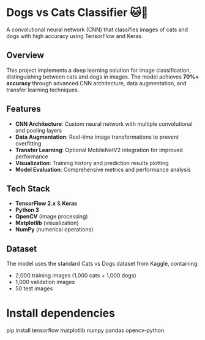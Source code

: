 
# Dogs vs Cats Classifier 🐱🐶

A convolutional neural network (CNN) that classifies images of cats and dogs with high accuracy using TensorFlow and Keras.

## Overview

This project implements a deep learning solution for image classification, distinguishing between cats and dogs in images. The model achieves **70%+ accuracy** through advanced CNN architecture, data augmentation, and transfer learning techniques.

## Features

- **CNN Architecture**: Custom neural network with multiple convolutional and pooling layers
- **Data Augmentation**: Real-time image transformations to prevent overfitting
- **Transfer Learning**: Optional MobileNetV2 integration for improved performance
- **Visualization**: Training history and prediction results plotting
- **Model Evaluation**: Comprehensive metrics and performance analysis

## Tech Stack

- **TensorFlow 2.x** & **Keras**
- **Python 3**
- **OpenCV** (image processing)
- **Matplotlib** (visualization)
- **NumPy** (numerical operations)

## Dataset

The model uses the standard Cats vs Dogs dataset from Kaggle, containing:
- 2,000 training images (1,000 cats + 1,000 dogs)
- 1,000 validation images
- 50 test images

# Install dependencies
pip install tensorflow matplotlib numpy pandas opencv-python
